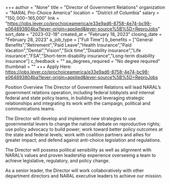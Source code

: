+++
author = "None"
title = "Director of Government Relations"
organization = "NARAL Pro-Choice America"
location = "District of Columbia"
salary = "$150,000-$165,000"
link = "https://jobs.lever.co/prochoiceamerica/e33e9ad6-8758-4e74-bc98-e064893804ba?lever-origin=applied&lever-source%5B%5D=ReproJobs"
sort_date = "2023-02-18"
created_at = "February 18, 2023"
closing_date = "February 28, 2023"
a_job_type = ["Full Time"]
b_benefits = ["General Benefits","Retirement","Paid Leave","Health Insurance","Paid Vacation","Dental","Vision","Sick time","Disability insurance","Life insurance","FSA","Short-term disability insurance","Long-term disability insurance"]
c_feedback = ""
aa_degrees_required = "No degree required"
thumbnail = ""
+++
Apply Here: https://jobs.lever.co/prochoiceamerica/e33e9ad6-8758-4e74-bc98-e064893804ba?lever-origin=applied&lever-source%5B%5D=ReproJobs

Position Overview
The Director of Government Relations will lead NARAL’s government relations operation, including federal lobbyists and internal federal and state policy teams, in building and leveraging strategic relationships and integrating its work with the campaign, political and communications teams.  

The Director will develop and implement new strategies to use governmental levers to change the national debate on reproductive rights; use policy advocacy to build power; work toward better policy outcomes at the state and federal levels; work with coalition partners and allies for greater impact; and defend against anti-choice legislation and regulations.   

The Director will possess political sensibility as well as alignment with NARAL’s values and proven leadership experience overseeing a team to achieve legislative, regulatory, and policy change.

As a senior leader, the Director will work collaboratively with other department directors and NARAL executive leaders to achieve our mission.